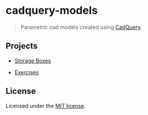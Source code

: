 # cadquery-models

> Parametric cad models created using [CadQuery](https://github.com/CadQuery/cadquery).

## Projects

* [Storage
  Boxes](./storage_boxes/README.md)

* [Exercises](./exercises/README.md)

## License

Licensed under the [MIT license](https://github.com/helmecke/cadquery-models/blob/master/LICENSE).
